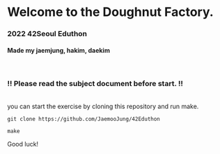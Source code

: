 # Welcome to the Doughnut Factory.

### 2022 42Seoul Eduthon
#### Made my jaemjung, hakim, daekim

<br>

### !! Please read the subject document before start. !!

<br>
you can start the exercise by cloning this repository and run make.
<br>

```
git clone https://github.com/JaemooJung/42Eduthon
```
```
make
```

Good luck!




